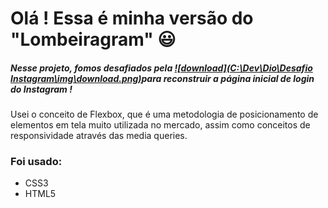 # Olá ! Essa é minha versão do "Lombeiragram" :smiley:



##### Nesse projeto, fomos desafiados pela [![download](C:\Dev\Dio\Desafio Instagram\img\download.png)](http://web.digitalinnovation.one)para reconstruir a página inicial de login do Instagram !

Usei o conceito de Flexbox, que é uma metodologia de posicionamento de elementos em tela muito utilizada no mercado, assim como conceitos de responsividade através das media queries.

### Foi usado:

- CSS3
- HTML5











